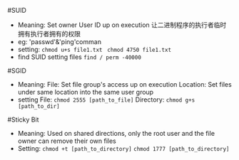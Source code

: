 #SUID

- Meaning: Set owner User ID up on execution
	让二进制程序的执行者临时拥有执行者拥有的权限
- eg: 'passwd'&'ping'comman
- setting: 
	 `chmod u+s file1.txt `
	 `chmod 4750 file1.txt`
- find SUID setting files
	 `find / perm -40000`	 

#SGID
- Meaning:
	File: Set file group's access up on execution
	Location: Set files under same location into the same user group
- setting
	File: `chmod 2555 [path_to_file]`
	Directory: `chmod g+s [path_to_dir]`

#Sticky Bit
- Meaning:
	Used on shared directions, only the root user and the file owner can remove their own files
- Setting:
	`chmod +t [path_to_directory]`
	`chmod 1777 [path_to_directory]`



